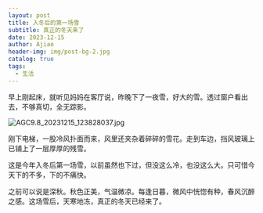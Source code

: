 ```yaml
---
layout: post
title: 入冬后的第一场雪
subtitle: 真正的冬天来了
date: 2023-12-15
author: Ajiao
header-img: img/post-bg-2.jpg
catalog: true
tags:
  - 生活
---
```

早上刚起床，就听见妈妈在客厅说，昨晚下了一夜雪，好大的雪。透过窗户看出去，不够真切，全无踪影。

![AGC9.8_20231215_123828037.jpg](https://s2.loli.net/2023/12/15/YCizef4T3oFXjNc.jpg)

刚下电梯，一股冷风扑面而来，风里还夹杂着碎碎的雪花。走到车边，挡风玻璃上已铺上了一层厚厚的残雪。

这是今年入冬后第一场雪，以前虽然也下过，但没这么冷，也没这么大。只可惜今天下的不多，下的不痛快。

之前可以说是深秋。秋色正美，气温微凉。每逢日暮，微风中恍惚有种，春风沉醉之感。这场雪后，天寒地冻，真正的冬天已经来了。
